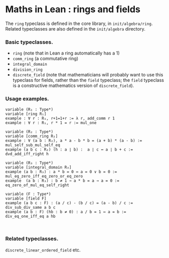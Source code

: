 # Maths in Lean : rings and fields

The `ring` typeclass is defined in the core library, in
`init/algebra/ring`. Related typeclasses are also defined in the
`init/algebra` directory.

### Basic typeclasses.

* `ring` (note that in Lean a ring automatically has a 1)
* `comm_ring` (a commutative ring)
* `integral_domain`
* `division_ring`
* `discrete_field` (note that mathematicians will probably want to use
    this typeclass for fields, rather than the `field` typeclass; the
    `field` typeclass is a constructive mathematics version of
    `discrete_field`).

### Usage examples.

```lean
variable (R₁ : Type*)
variable [ring R₁]
example : ∀ r : R₁, r+1=1+r := λ r, add_comm r 1
example : ∀ r : R₁, r * 1 = r := mul_one

variable (R₂ : Type*)
variable [comm_ring R₂]
example : ∀ (a b : R₂), a * a - b * b = (a + b) * (a - b) :=
mul_self_sub_mul_self_eq
example (a b c : R₂) (h : a ∣ b) :  a ∣ c ↔ a ∣ b + c :=
dvd_add_iff_right h

variable (R₃ : Type*)
variable [integral_domain R₃]
example (a b : R₃) : a * b = 0 ↔ a = 0 ∨ b = 0 :=
mul_eq_zero_iff_eq_zero_or_eq_zero
example  (a b : R₃) : b ≠ 1 → a * b = a → a = 0 :=
eq_zero_of_mul_eq_self_right

variable (F : Type*)
variable [field F]
example (a b c : F) : (a / c) - (b / c) = (a - b) / c :=
div_sub_div_same a b c
example (a b : F) (hb : b ≠ 0) : a / b = 1 ↔ a = b := 
div_eq_one_iff_eq a hb
```

 

### Related typeclasses.

`discrete_linear_ordered_field` etc.
